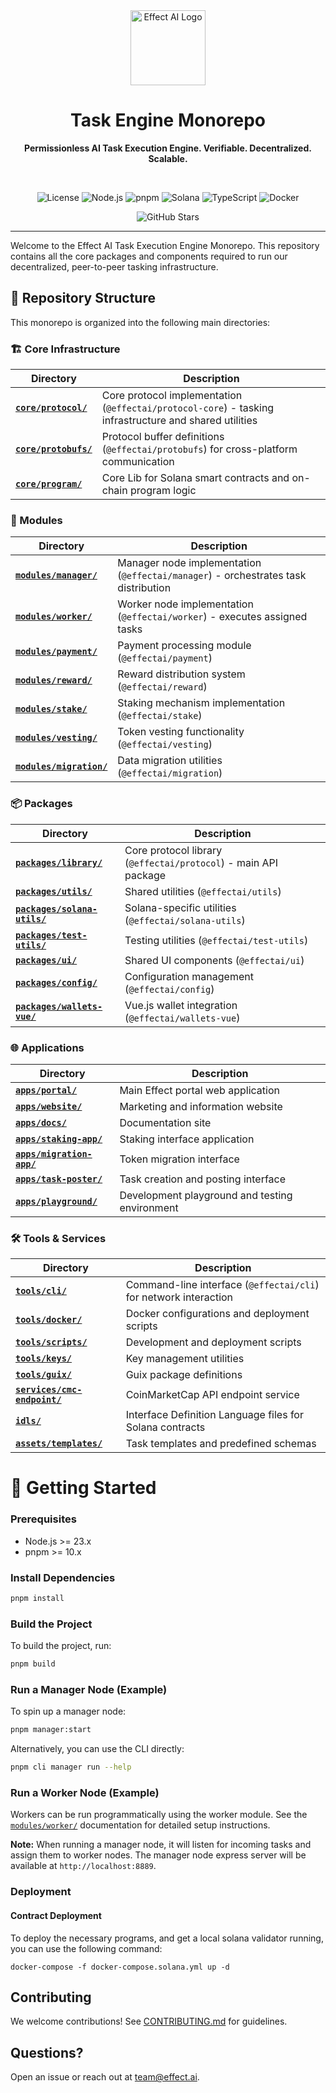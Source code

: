 <div align="center">
  <img src="https://effect.ai/img/effect-logo.svg" alt="Effect AI Logo" height="120" />

# **Task Engine Monorepo**

**Permissionless AI Task Execution Engine. Verifiable. Decentralized. Scalable.**

  <br/>

![License](https://img.shields.io/badge/license-MIT-blue.svg)
![Node.js](https://img.shields.io/badge/node-%3E%3D16.0.0-brightgreen.svg)
![pnpm](https://img.shields.io/badge/pnpm-%3E%3D10.0.0-blue.svg)
![Solana](https://img.shields.io/badge/solana-%3E%3D1.10.0-purple.svg)
![TypeScript](https://img.shields.io/badge/typescript-%3E%3D4.0.0-blue.svg)
![Docker](https://img.shields.io/badge/docker-%3E%3D20.10.0-blue.svg)

![GitHub Stars](https://img.shields.io/github/stars/effectai?style=social)

</div>

---

Welcome to the Effect AI Task Execution Engine Monorepo. This repository contains all the core packages and components required to run our decentralized, peer-to-peer tasking infrastructure.

## 📁 Repository Structure

This monorepo is organized into the following main directories:

### 🏗️ Core Infrastructure

| Directory                                 | Description                                                                                            |
| ----------------------------------------- | ------------------------------------------------------------------------------------------------------ |
| **[`core/protocol/`](./core/protocol)**   | Core protocol implementation (`@effectai/protocol-core`) - tasking infrastructure and shared utilities |
| **[`core/protobufs/`](./core/protobufs)** | Protocol buffer definitions (`@effectai/protobufs`) for cross-platform communication                   |
| **[`core/program/`](./core/program)**     | Core Lib for Solana smart contracts and on-chain program logic                                         |

### 🔧 Modules

| Directory                                       | Description                                                                        |
| ----------------------------------------------- | ---------------------------------------------------------------------------------- |
| **[`modules/manager/`](./modules/manager)**     | Manager node implementation (`@effectai/manager`) - orchestrates task distribution |
| **[`modules/worker/`](./modules/worker)**       | Worker node implementation (`@effectai/worker`) - executes assigned tasks          |
| **[`modules/payment/`](./modules/payment)**     | Payment processing module (`@effectai/payment`)                                    |
| **[`modules/reward/`](./modules/reward)**       | Reward distribution system (`@effectai/reward`)                                    |
| **[`modules/stake/`](./modules/stake)**         | Staking mechanism implementation (`@effectai/stake`)                               |
| **[`modules/vesting/`](./modules/vesting)**     | Token vesting functionality (`@effectai/vesting`)                                  |
| **[`modules/migration/`](./modules/migration)** | Data migration utilities (`@effectai/migration`)                                   |

### 📦 Packages

| Directory                                               | Description                                                     |
| ------------------------------------------------------- | --------------------------------------------------------------- |
| **[`packages/library/`](./packages/library)**           | Core protocol library (`@effectai/protocol`) - main API package |
| **[`packages/utils/`](./packages/utils)**               | Shared utilities (`@effectai/utils`)                            |
| **[`packages/solana-utils/`](./packages/solana-utils)** | Solana-specific utilities (`@effectai/solana-utils`)            |
| **[`packages/test-utils/`](./packages/test-utils)**     | Testing utilities (`@effectai/test-utils`)                      |
| **[`packages/ui/`](./packages/ui)**                     | Shared UI components (`@effectai/ui`)                           |
| **[`packages/config/`](./packages/config)**             | Configuration management (`@effectai/config`)                   |
| **[`packages/wallets-vue/`](./packages/wallets-vue)**   | Vue.js wallet integration (`@effectai/wallets-vue`)             |

### 🌐 Applications

| Directory                                         | Description                                    |
| ------------------------------------------------- | ---------------------------------------------- |
| **[`apps/portal/`](./apps/portal)**               | Main Effect portal web application             |
| **[`apps/website/`](./apps/website)**             | Marketing and information website              |
| **[`apps/docs/`](./apps/docs)**                   | Documentation site                             |
| **[`apps/staking-app/`](./apps/staking-app)**     | Staking interface application                  |
| **[`apps/migration-app/`](./apps/migration-app)** | Token migration interface                      |
| **[`apps/task-poster/`](./apps/task-poster)**     | Task creation and posting interface            |
| **[`apps/playground/`](./apps/playground)**       | Development playground and testing environment |

### 🛠️ Tools & Services

| Directory                                               | Description                                                      |
| ------------------------------------------------------- | ---------------------------------------------------------------- |
| **[`tools/cli/`](./tools/cli)**                         | Command-line interface (`@effectai/cli`) for network interaction |
| **[`tools/docker/`](./tools/docker)**                   | Docker configurations and deployment scripts                     |
| **[`tools/scripts/`](./tools/scripts)**                 | Development and deployment scripts                               |
| **[`tools/keys/`](./tools/keys)**                       | Key management utilities                                         |
| **[`tools/guix/`](./tools/guix)**                       | Guix package definitions                                         |
| **[`services/cmc-endpoint/`](./services/cmc-endpoint)** | CoinMarketCap API endpoint service                               |
| **[`idls/`](./idls)**                                   | Interface Definition Language files for Solana contracts         |
| **[`assets/templates/`](./assets/templates)**           | Task templates and predefined schemas                            |

# 🚀 Getting Started

### Prerequisites

- Node.js >= 23.x
- pnpm >= 10.x

### Install Dependencies

```bash
pnpm install
```

### Build the Project

To build the project, run:

```bash
pnpm build
```

### Run a Manager Node (Example)

To spin up a manager node:

```bash
pnpm manager:start
```

Alternatively, you can use the CLI directly:

```bash
pnpm cli manager run --help
```

### Run a Worker Node (Example)

Workers can be run programmatically using the worker module. See the [`modules/worker/`](./modules/worker) documentation for detailed setup instructions.

**Note:** When running a manager node, it will listen for incoming tasks and assign them to worker nodes. The manager node express server will be available at `http://localhost:8889`.

### Deployment

#### Contract Deployment

To deploy the necessary programs, and get a local solana validator running, you can use the following command:

```
docker-compose -f docker-compose.solana.yml up -d
```

## Contributing

We welcome contributions! See [CONTRIBUTING.md](./CONTRIBUTING.md) for guidelines.

## Questions?

Open an issue or reach out at [team@effect.ai](mailto:team@effect.ai).
